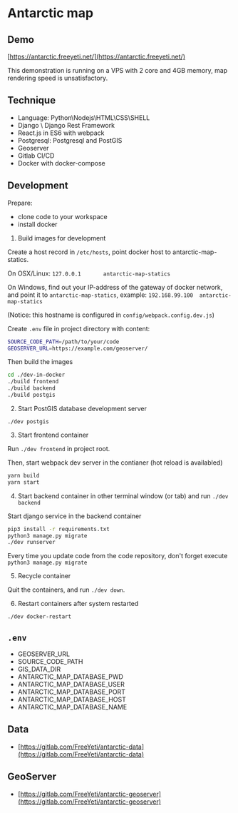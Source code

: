 # Antarctic map

## Demo

[https://antarctic.freeyeti.net/](https://antarctic.freeyeti.net/)

This demonstration is running on a VPS with 2 core and 4GB memory, map rendering speed is unsatisfactory.

## Technique

* Language: Python\Nodejs\HTML\CSS\SHELL
* Django \ Django Rest Framework
* React.js in ES6 with webpack
* Postgresql: Postgresql and PostGIS
* Geoserver
* Gitlab CI/CD
* Docker with docker-compose

## Development

Prepare: 

* clone code to your workspace
* install docker

1. Build images for development

Create a host record in `/etc/hosts`, point docker host to antarctic-map-statics. 

On OSX/Linux: `127.0.0.1       antarctic-map-statics`

On Windows, find out your IP-address of the gateway of docker network, and point it to `antarctic-map-statics`, example: `192.168.99.100  antarctic-map-statics`

(Notice: this hostname is configured in `config/webpack.config.dev.js`)

Create `.env` file in project directory with content:

```bash
SOURCE_CODE_PATH=/path/to/your/code
GEOSERVER_URL=https://example.com/geoserver/
```

Then build the images

```bash
cd ./dev-in-docker
./build frontend
./build backend
./build postgis
```

2. Start PostGIS database development server

`./dev postgis`

3. Start frontend container

Run `./dev frontend` in project root.

Then, start webpack dev server in the contianer (hot reload is availabled)

```bash
yarn build
yarn start
```

4. Start backend container in other terminal window (or tab) and run `./dev backend`

Start django service in the backend container

```bash
pip3 install -r requirements.txt
python3 manage.py migrate
./dev runserver
```

Every time you update code from the code repository, don't forget execute `python3 manage.py migrate`

5. Recycle container

Quit the containers, and run `./dev down`.

6. Restart containers after system restarted

`./dev docker-restart`

## `.env`

* GEOSERVER_URL
* SOURCE_CODE_PATH
* GIS_DATA_DIR
* ANTARCTIC_MAP_DATABASE_PWD
* ANTARCTIC_MAP_DATABASE_USER
* ANTARCTIC_MAP_DATABASE_PORT
* ANTARCTIC_MAP_DATABASE_HOST
* ANTARCTIC_MAP_DATABASE_NAME

## Data

* [https://gitlab.com/FreeYeti/antarctic-data](https://gitlab.com/FreeYeti/antarctic-data)

## GeoServer

* [https://gitlab.com/FreeYeti/antarctic-geoserver](https://gitlab.com/FreeYeti/antarctic-geoserver)